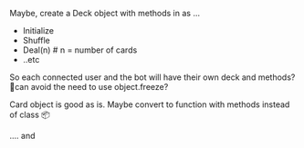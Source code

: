 Maybe, create a Deck object with methods in as ...
 - Initialize
 - Shuffle
 - Deal(n) # n = number of cards
 - ..etc

So each connected user and the bot will have their own deck and methods? 🤔can avoid the need to use object.freeze?

Card object is good as is. Maybe convert to function with methods instead of class 📦

.... and 